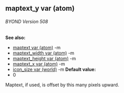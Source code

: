 ## maptext_y var (atom) 
###### BYOND Version 508
**See also:**
*   [maptext var (atom)](/ref/atom/var/maptext.md) -m
*   [maptext_width var (atom)](/ref/atom/var/maptext_width.md) -m
*   [maptext_height var (atom)](/ref/atom/var/maptext_height.md) -m
*   [maptext_x var (atom)](/ref/atom/var/maptext_x.md) -m
*   [icon_size var (world)](/ref/world/var/icon_size.md) -m<!-- -->
**Default value:**
*   0


Maptext, if used, is offset by this many pixels upward.